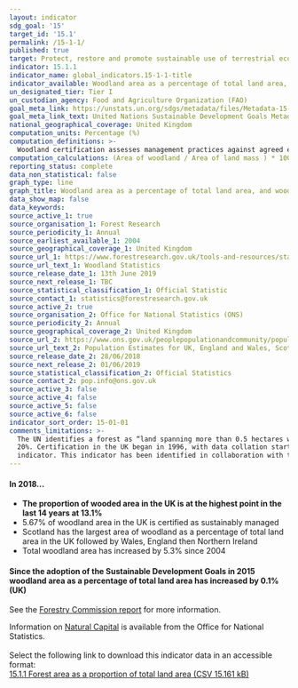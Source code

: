```yaml
---
layout: indicator
sdg_goal: '15'
target_id: '15.1'
permalink: /15-1-1/
published: true
target: Protect, restore and promote sustainable use of terrestrial ecosystems, sustainably manage forests, combat desertification, and halt and reverse land degradation and halt biodiversity loss
indicator: 15.1.1
indicator_name: global_indicators.15-1-1-title
indicator_available: Woodland area as a percentage of total land area, and woodland area certified as sustainably managed as a percentage of total land area
un_designated_tier: Tier I
un_custodian_agency: Food and Agriculture Organization (FAO)
goal_meta_link: https://unstats.un.org/sdgs/metadata/files/Metadata-15-01-01.pdf
goal_meta_link_text: United Nations Sustainable Development Goals Metadata (PDF 379 KB)
national_geographical_coverage: United Kingdom
computation_units: Percentage (%)
computation_definitions: >-
  Woodland certification assesses management practices against agreed environmental standards. Certification requires that wood products are harvested legally and sustainably, and that important wildlife habitats are identified and are not negatively impacted by management.
computation_calculations: (Area of woodland / Area of land mass ) * 100 OR (Area of certified woodland / Area of land mass ) * 100
reporting_status: complete
data_non_statistical: false
graph_type: line
graph_title: Woodland area as a percentage of total land area, and woodland area certified as sustainably managed as a percentage of total land area 
data_show_map: false
data_keywords:  
source_active_1: true
source_organisation_1: Forest Research
source_periodicity_1: Annual
source_earliest_available_1: 2004
source_geographical_coverage_1: United Kingdom
source_url_1: https://www.forestresearch.gov.uk/tools-and-resources/statistics/statistics-by-topic/woodland-statistics/
source_url_text_1: Woodland Statistics
source_release_date_1: 13th June 2019
source_next_release_1: TBC
source_statistical_classification_1: Official Statistic 
source_contact_1: statistics@forestresearch.gov.uk
source_active_2: true
source_organisation_2: Office for National Statistics (ONS)
source_periodicity_2: Annual
source_geographical_coverage_2: United Kingdom
source_url_2: https://www.ons.gov.uk/peoplepopulationandcommunity/populationandmigration/populationestimates/datasets/populationestimatesforukenglandandwalesscotlandandnorthernireland
source_url_text_2: Population Estimates for UK, England and Wales, Scotland and Northern Ireland
source_release_date_2: 28/06/2018
source_next_release_2: 01/06/2019
source_statistical_classification_2: Official Statistics
source_contact_2: pop.info@ons.gov.uk
source_active_3: false
source_active_4: false
source_active_5: false
source_active_6: false
indicator_sort_order: 15-01-01
comments_limitations: >-
  The UN identifies a forest as “land spanning more than 0.5 hectares with trees higher than 5 meters and a canopy cover of more than 10 percent, or trees able to reach these thresholds in situ". The definition used in the UK calculations only counts areas where the canopy covers more than
  20%. Certification in the UK began in 1996, with data collation starting in 2001, becoming a regular annual collation in 2004. New certificates may relate to existing woodland that was not previously certified, or to newly planted areas. Data follows the UN specification for this
  indicator. This indicator has been identified in collaboration with topic experts.
---
```

####  **In 2018...**

<ul>
<li><strong>The proportion of wooded area in the UK is at the highest point in the last 14 years at 13.1%</strong></li>
<li>5.67% of woodland area in the UK is certified as sustainably managed</li>
<li>Scotland has the largest area of woodland as a percentage of total land area in the UK followed by Wales, England then Northern Ireland</li>
<li>Total woodland area has increased by 5.3% since 2004</li>
</ul>

#### **Since the adoption of the Sustainable Development Goals in 2015 woodland area as a percentage of total land area has increased by 0.1% (UK)**

See the [Forestry Commission report](https://www.forestresearch.gov.uk/tools-and-resources/statistics/forestry-statistics/) for more information.

Information on [Natural Capital](https://www.ons.gov.uk/economy/environmentalaccounts/bulletins/uknaturalcapital/landandhabitatecosystemaccounts#ecosystem-accounts-for-woodland/) is available from the Office for National Statistics.<br><br>Select the following link to download this indicator data in an accessible format:<br>[15.1.1 Forest area as a proportion of total land area (CSV 15.161 kB)](https://sustainabledevelopment-uk.github.io/sdg-data/data/15-1-1.csv)
